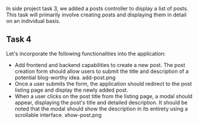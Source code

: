 In side project task 3, we added a posts controller to display a list of posts.
This task will primarily involve creating posts and displaying them in detail on
an individual basis.

## Task 4

Let's incorporate the following functionalities into the application:

- Add frontend and backend capabilities to create a new post. The post creation
  form should allow users to submit the title and description of a potential
  blog-worthy idea. <image>add-post.png</image>
- Once a user submits the form, the application should redirect to the post
  listing page and display the newly added post.
- When a user clicks on the post title from the listing page, a modal should
  appear, displaying the post's title and detailed description. It should be
  noted that the modal should show the description in its entirety using a
  scrollable interface.
  <image>show-post.png</image>
